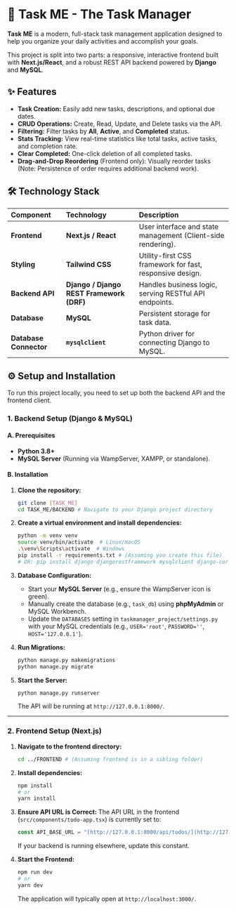 # 🚀 Task ME - The Task Manager

**Task ME** is a modern, full-stack task management application designed to help you organize your daily activities and accomplish your goals.

This project is split into two parts: a responsive, interactive frontend built with **Next.js/React**, and a robust REST API backend powered by **Django** and **MySQL**.

## ✨ Features

* **Task Creation:** Easily add new tasks, descriptions, and optional due dates.
* **CRUD Operations:** Create, Read, Update, and Delete tasks via the API.
* **Filtering:** Filter tasks by **All**, **Active**, and **Completed** status.
* **Stats Tracking:** View real-time statistics like total tasks, active tasks, and completion rate.
* **Clear Completed:** One-click deletion of all completed tasks.
* **Drag-and-Drop Reordering** (Frontend only): Visually reorder tasks (Note: Persistence of order requires additional backend work).

## 🛠️ Technology Stack

| Component | Technology | Description |
| :--- | :--- | :--- |
| **Frontend** | **Next.js / React** | User interface and state management (Client-side rendering). |
| **Styling** | **Tailwind CSS** | Utility-first CSS framework for fast, responsive design. |
| **Backend API** | **Django / Django REST Framework (DRF)** | Handles business logic, serving RESTful API endpoints. |
| **Database** | **MySQL** | Persistent storage for task data. |
| **Database Connector** | **`mysqlclient`** | Python driver for connecting Django to MySQL. |

## ⚙️ Setup and Installation

To run this project locally, you need to set up both the backend API and the frontend client.

### 1. Backend Setup (Django & MySQL)

#### A. Prerequisites

* **Python 3.8+**
* **MySQL Server** (Running via WampServer, XAMPP, or standalone).

#### B. Installation

1.  **Clone the repository:**
    ```bash
    git clone [TASK_ME]
    cd TASK_ME/BACKEND # Navigate to your Django project directory
    ```

2.  **Create a virtual environment and install dependencies:**
    ```bash
    python -m venv venv
    source venv/bin/activate  # Linux/macOS
    .\venv\Scripts\activate  # Windows
    pip install -r requirements.txt # (Assuming you create this file)
    # OR: pip install django djangorestframework mysqlclient django-cors-headers
    ```

3.  **Database Configuration:**
    * Start your **MySQL Server** (e.g., ensure the WampServer icon is green).
    * Manually create the database (e.g., `task_db`) using **phpMyAdmin** or MySQL Workbench.
    * Update the `DATABASES` setting in `taskmanager_project/settings.py` with your MySQL credentials (e.g., `USER='root'`, `PASSWORD=''`, `HOST='127.0.0.1'`).

4.  **Run Migrations:**
    ```bash
    python manage.py makemigrations
    python manage.py migrate
    ```

5.  **Start the Server:**
    ```bash
    python manage.py runserver
    ```
    The API will be running at `http://127.0.0.1:8000/`.

---

### 2. Frontend Setup (Next.js)

1.  **Navigate to the frontend directory:**
    ```bash
    cd ../FRONTEND # (Assuming frontend is in a sibling folder)
    ```

2.  **Install dependencies:**
    ```bash
    npm install
    # or
    yarn install
    ```

3.  **Ensure API URL is Correct:**
    The API URL in the frontend (`src/components/todo-app.tsx`) is currently set to:
    ```typescript
    const API_BASE_URL = "[http://127.0.0.1:8000/api/todos/](http://127.0.0.1:8000/api/todos/)";
    ```
    If your backend is running elsewhere, update this constant.

4.  **Start the Frontend:**
    ```bash
    npm run dev
    # or
    yarn dev
    ```
    The application will typically open at `http://localhost:3000/`.




